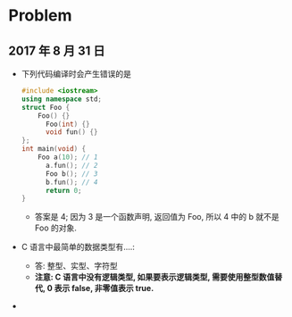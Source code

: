 # Problem

## 2017 年 8 月 31 日

+ 下列代码编译时会产生错误的是

  ```cpp
  #include <iostream>
  using namespace std;
  struct Foo {
      Foo() {}
    	Foo(int) {}
    	void fun() {}
  };
  int main(void) {
      Foo a(10); // 1
    	a.fun(); // 2
    	Foo b(); // 3
    	b.fun(); // 4
    	return 0;
  }
  ```

  + 答案是 4; 因为 3 是一个函数声明, 返回值为 Foo, 所以 4 中的 b 就不是 Foo 的对象.

+ C 语言中最简单的数据类型有....:

  + 答: 整型、实型、字符型
  + **注意: C 语言中没有逻辑类型, 如果要表示逻辑类型, 需要使用整型数值替代, 0 表示 false, 非零值表示 true.**

+ ​